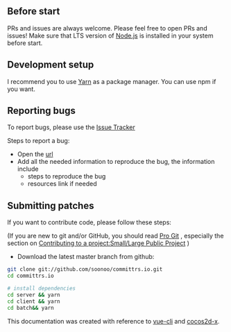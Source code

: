 ## Before start

PRs and issues are always welcome. Please feel free to open PRs and issues! Make sure that LTS version of [Node.js](https://nodejs.org/) is installed in your system before start.

## Development setup

I recommend you to use [Yarn](https://yarnpkg.com) as a package manager. You can use npm if you want.


## Reporting bugs

To report bugs, please use the [Issue Tracker](https://github.com/soonoo/committrs.io/issues)

Steps to report a bug:
* Open the [url](https://github.com/soonoo/committrs.io/issues/new)
* Add all the needed information to reproduce the bug, the information include
    * steps to reproduce the bug
    * resources link if needed


## Submitting patches

If you want to contribute code, please follow these steps:

(If you are new to git and/or GitHub, you should read [Pro Git](http://progit.org/book/) , especially the section on [Contributing to a project:Small/Large Public Project](http://progit.org/book/ch5-2.html#public_small_project) )

-   Download the latest master branch from github:

```sh
git clone git://github.com/soonoo/committrs.io.git
cd committrs.io

# install dependencies
cd server && yarn
cd client && yarn
cd batch&& yarn
```


This documentation was created with reference to [vue-cli](https://github.com/vuejs/vue-cli) and [cocos2d-x](https://github.com/cocos2d/cocos2d-x).
